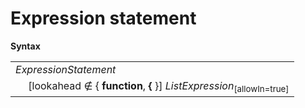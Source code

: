 # Expression statement

**Syntax**

<table>
    <tr>
        <td colspan="2"><i>ExpressionStatement</i></td>
    </tr>
    <tr>
        <td>&nbsp;</td><td>[lookahead ∉ { <b>function</b>, <b>&#x7B;</b> }] <i>ListExpression</i><sub>[allowIn=true]</sub></td>
    </tr>
</table>